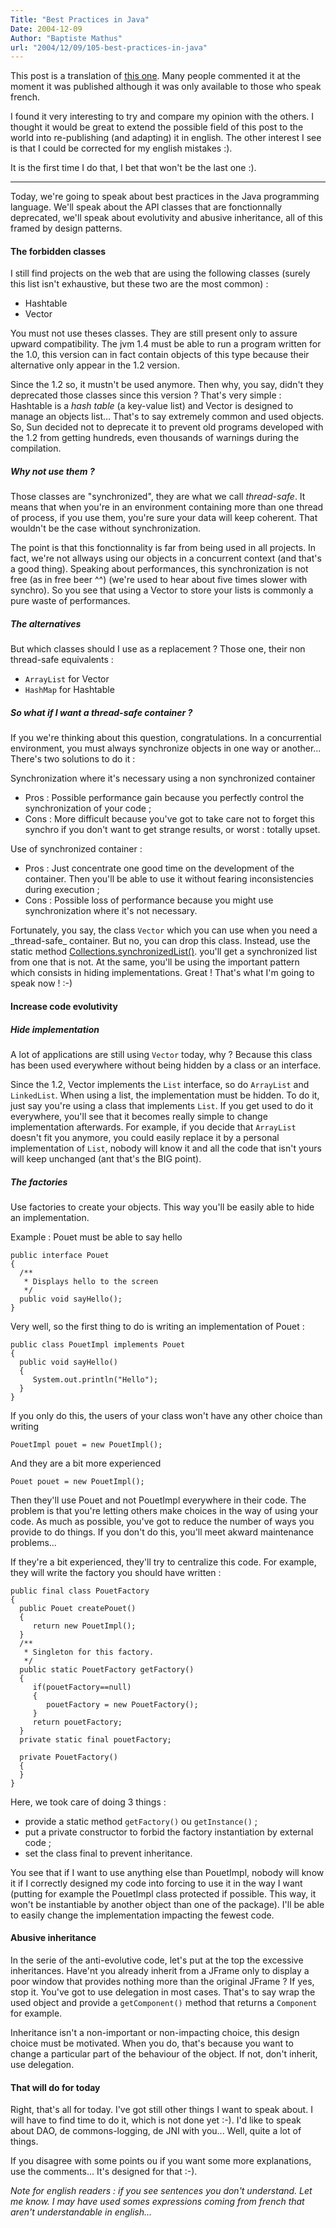 ```yaml
---
Title: "Best Practices in Java"
Date: 2004-12-09
Author: "Baptiste Mathus"
url: "2004/12/09/105-best-practices-in-java"
---
```




This post is a translation of [this
one](http://www.batmat.net/blog/2004/06/28/66-BestPracticesEnJava). Many
people commented it at the moment it was published although it was only
available to those who speak french.

I found it very interesting to try and compare my opinion with the
others. I thought it would be great to extend the possible field of this
post to the world into re-publishing (and adapting) it in english. The
other interest I see is that I could be corrected for my english
mistakes :).

It is the first time I do that, I bet that won't be the last one :).

* * * * *

Today, we're going to speak about best practices in the Java programming
language. We'll speak about the API classes that are fonctionnally
deprecated, we'll speak about evolutivity and abusive inheritance, all
of this framed by design patterns.

#### The forbidden classes

I still find projects on the web that are using the following classes
(surely this list isn't exhaustive, but these two are the most common) :

-   Hashtable
-   Vector

You must not use theses classes. They are still present only to assure
upward compatibility. The jvm 1.4 must be able to run a program written
for the 1.0, this version can in fact contain objects of this type
because their alternative only appear in the 1.2 version.

Since the 1.2 so, it mustn't be used anymore. Then why, you say, didn't
they deprecated those classes since this version ? That's very simple :
Hashtable is a *hash table* (a key-value list) and Vector is designed to
manage an objects list... That's to say extremely common and used
objects. So, Sun decided not to deprecate it to prevent old programs
developed with the 1.2 from getting hundreds, even thousands of warnings
during the compilation.

##### Why not use them ?

Those classes are "synchronized", they are what we call *thread-safe*.
It means that when you're in an environment containing more than one
thread of process, if you use them, you're sure your data will keep
coherent. That wouldn't be the case without synchronization.

The point is that this fonctionnality is far from being used in all
projects. In fact, we're not allways using our objects in a concurrent
context (and that's a good thing). Speaking about performances, this
synchronization is not free (as in free beer \^\^) (we're used to hear
about five times slower with synchro). So you see that using a Vector to
store your lists is commonly a pure waste of performances.

##### The alternatives

But which classes should I use as a replacement ? Those one, their non
thread-safe equivalents :

-   `ArrayList` for Vector
-   `HashMap` for Hashtable

##### So what if I want a thread-safe container ?

If you we're thinking about this question, congratulations. In a
concurrential environment, you must always synchronize objects in one
way or another... There's two solutions to do it :

Synchronization where it's necessary using a non synchronized container

-   Pros : Possible performance gain because you perfectly control the
    synchronization of your code ;
-   Cons : More difficult because you've got to take care not to forget
    this synchro if you don't want to get strange results, or worst :
    totally upset.

Use of synchronized container :

-   Pros : Just concentrate one good time on the development of the
    container. Then you'll be able to use it without fearing
    inconsistencies during execution ;
-   Cons : Possible loss of performance because you might use
    synchronization where it's not necessary.

Fortunately, you say, the class `Vector` which you can use when you need
a \_thread-safe\_ container. But no, you can drop this class. Instead,
use the static method
[Collections.synchronizedList()](http://java.sun.com/j2se/1.4.2/docs/api/java/util/Collections.html#synchronizedList(java.util.List) "Javadoc of the ''Collections'' class on the Sun website").
you'll get a synchronized list from one that is not. At the same, you'll
be using the important pattern which consists in hiding implementations.
Great ! That's what I'm going to speak now ! :-)

#### Increase code evolutivity

##### Hide implementation

A lot of applications are still using `Vector` today, why ? Because this
class has been used everywhere without being hidden by a class or an
interface.

Since the 1.2, Vector implements the `List` interface, so do `ArrayList`
and `LinkedList`. When using a list, the implementation must be hidden.
To do it, just say you're using a class that implements `List`. If you
get used to do it everywhere, you'll see that it becomes really simple
to change implementation afterwards. For example, if you decide that
`ArrayList` doesn't fit you anymore, you could easily replace it by a
personal implementation of `List`, nobody will know it and all the code
that isn't yours will keep unchanged (ant that's the BIG point).

##### The factories

Use factories to create your objects. This way you'll be easily able to
hide an implementation.

Example : Pouet must be able to say hello

    public interface Pouet
    {
      /**
       * Displays hello to the screen
       */
      public void sayHello();
    }

Very well, so the first thing to do is writing an implementation of
Pouet :

    public class PouetImpl implements Pouet
    {
      public void sayHello()
      {
         System.out.println("Hello");
      }
    }

If you only do this, the users of your class won't have any other choice
than writing

    PouetImpl pouet = new PouetImpl();

And they are a bit more experienced

    Pouet pouet = new PouetImpl();

Then they'll use Pouet and not PouetImpl everywhere in their code. The
problem is that you're letting others make choices in the way of using
your code. As much as possible, you've got to reduce the number of ways
you provide to do things. If you don't do this, you'll meet akward
maintenance problems...

If they're a bit experienced, they'll try to centralize this code. For
example, they will write the factory you should have written :

    public final class PouetFactory
    {
      public Pouet createPouet()
      {
         return new PouetImpl();
      }
      /**
       * Singleton for this factory.
       */
      public static PouetFactory getFactory()
      {
         if(pouetFactory==null)
         {
            pouetFactory = new PouetFactory();
         }
         return pouetFactory;
      }
      private static final pouetFactory;

      private PouetFactory()
      {
      }
    }

Here, we took care of doing 3 things :

-   provide a static method `getFactory()` ou `getInstance()` ;
-   put a private constructor to forbid the factory instantiation by
    external code ;
-   set the class final to prevent inheritance.

You see that if I want to use anything else than PouetImpl, nobody will
know it if I correctly designed my code into forcing to use it in the
way I want (putting for example the PouetImpl class protected if
possible. This way, it won't be instantiable by another object than one
of the package). I'll be able to easily change the implementation
impacting the fewest code.

#### Abusive inheritance

In the serie of the anti-evolutive code, let's put at the top the
excessive inheritances. Have'nt you already inherit from a JFrame only
to display a poor window that provides nothing more than the original
JFrame ? If yes, stop it. You've got to use delegation in most cases.
That's to say wrap the used object and provide a `getComponent()` method
that returns a `Component` for example.

Inheritance isn't a non-important or non-impacting choice, this design
choice must be motivated. When you do, that's because you want to change
a particular part of the behaviour of the object. If not, don't inherit,
use delegation.

#### That will do for today

Right, that's all for today. I've got still other things I want to speak
about. I will have to find time to do it, which is not done yet :-). I'd
like to speak about DAO, de commons-logging, de JNI with you... Well,
quite a lot of things.

If you disagree with some points ou if you want some more explanations,
use the comments... It's designed for that :-).

*Note for english readers : if you see sentences you don't understand.
Let me know. I may have used somes expressions coming from french that
aren't understandable in english...*

